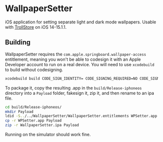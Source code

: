 # WallpaperSetter
iOS application for setting separate light and dark mode wallpapers. Usable with [TrollStore](https://github.com/opa334/TrollStore) on iOS 14-15.1.1.

## Building
WallpaperSetter requires the `com.apple.springboard.wallpaper-access` entitlement, meaning you won't be able to codesign it with an Apple Developer account to run on a real device. You will need to use `xcodebuild` to build without codesigning.
```sh
xcodebuild build CODE_SIGN_IDENTITY= CODE_SIGNING_REQUIRED=NO CODE_SIGNING_ALLOWED=NO
```
To package it, copy the resulting .app in the `build/Release-iphoneos` directory into a `Payload` folder, fakesign it, zip it, and then rename to an ipa file.
```sh
cd build/Release-iphoneos/
mkdir Payload
ldid -S../../WallpaperSetter/WallpaperSetter.entitlements WPSetter.app
cp -r WPSetter.app Payload
zip -r WallpaperSetter.ipa Payload
```

Running on the simulator should work fine.

